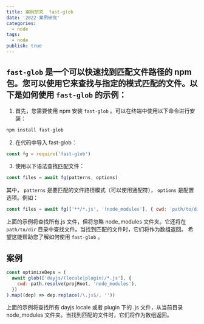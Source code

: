```yaml
---
title: 案例研究  fast-glob
date: '2022-案例研究'
categories:
  - node
tags:
  - node
publish: true
---
```


## `fast-glob` 是一个可以快速找到匹配文件路径的 npm 包。您可以使用它来查找与指定的模式匹配的文件。以下是如何使用 `fast-glob` 的示例：

1.  首先，您需要使用 npm 安装 `fast-glob` 。可以在终端中使用以下命令进行安装：

```c
npm install fast-glob
```

2. 在代码中导入 fast-glob：

```js
const fg = require('fast-glob')
```

3. 使用以下语法查找匹配文件：

```js
const files = await fg(patterns, options)
```

其中， `patterns` 是要匹配的文件路径模式（可以使用通配符）， `options` 是配置选项。例如：

```js
const files = await fg(['**/*.js', '!node_modules'], { cwd: 'path/to/dir' })
```

上面的示例将查找所有.js 文件，但将忽略 node_modules 文件夹。它还将在 `path/to/dir` 目录中查找文件。当找到匹配的文件时，它们将作为数组返回。
希望这能帮助您了解如何使用 `fast-glob` 。

## 案例

```js
const optimizeDeps = (
  await glob(['dayjs/(locale|plugin)/*.js'], {
    cwd: path.resolve(projRoot, 'node_modules'),
  })
).map((dep) => dep.replace(/\.js$/, ''))
```

上面的示例将查找所有 dayjs locale 或者 plugin 下的 .js 文件，从当前目录 node_modules 文件夹。当找到匹配的文件时，它们将作为数组返回。
